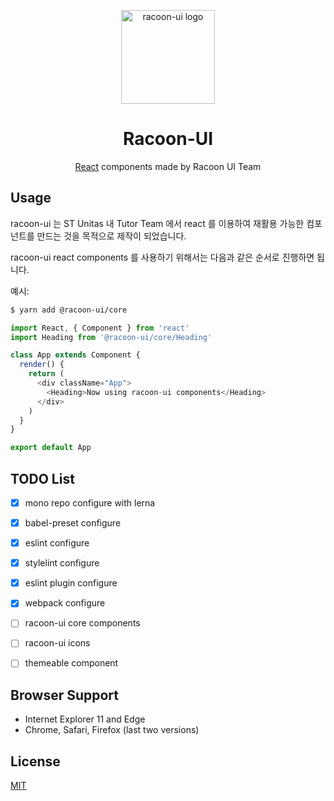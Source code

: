 <p align="center">
  <a href="https://github.com/racoon-ui/groot" rel="noopener" target="_blank">
    <img width="150" src="https://s3.ap-northeast-2.amazonaws.com/s3-stunitas/racoon-ui/logo.png" alt="racoon-ui logo">
  </a>
</p>

<h1 align="center">Racoon-UI</h1>

<div align="center">

[React](http://facebook.github.io/react/) components made by Racoon UI Team

</div>

## Usage

racoon-ui 는 ST Unitas 내 Tutor Team 에서 react 를 이용하여 재활용 가능한 컴포넌트를 만드는 것을 목적으로 제작이 되었습니다.

racoon-ui react components 를 사용하기 위해서는 다음과 같은 순서로 진행하면 됩니다.

예시:

```bash
$ yarn add @racoon-ui/core
```

```javascript
import React, { Component } from 'react'
import Heading from '@racoon-ui/core/Heading'

class App extends Component {
  render() {
    return (
      <div className="App">
        <Heading>Now using racoon-ui components</Heading>
      </div>
    )
  }
}

export default App
```

## TODO List

- [x] mono repo configure with lerna
- [x] babel-preset configure
- [x] eslint configure
- [x] stylelint configure
- [x] eslint plugin configure
- [x] webpack configure
- [ ] racoon-ui core components
- [ ] racoon-ui icons
- [ ] themeable component


## Browser Support

- Internet Explorer 11 and Edge
- Chrome, Safari, Firefox (last two versions)

## License

[MIT](LICENSE)
